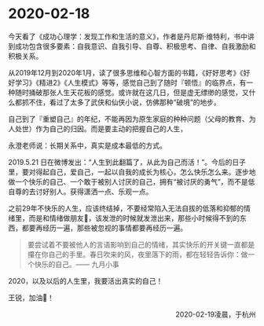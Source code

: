 # 2020-02-18

今天看了《成功心理学：发现工作和生活的意义》，作者是丹尼斯·维特利，书中讲到成功包含很多要素：自我意识、自我引导、自尊、积极思考、自律、自我激励和积极关系。

从2019年12月到2020年1月，读了很多思维和心智方面的书籍，《好好思考》《好好学习》《精进2》《人生模式》等等，感觉自己到了随时『顿悟』的临界点，有一种随时捅破那张人生天花板的感觉。或许就在这几日，但是虚无缥缈的感觉，又什么都抓不住，看过了太多了武侠和仙侠小说，仿佛那种“破境”的地步。

自己到了『重塑自己』的年纪，不能再因为原生家庭的种种问题（父母的教育、为人处世）作为自己的归因。而是要主动的把握自己的人生，

永澄老师说：长期关系中，真实是成本最低的方式。

2019.5.21 日在微博发出：“人生到此翻篇了，从此为自己而活！”。今后的日子里，要对得起自己，爱自己，一起以自我的成长为核心，怎么快乐怎么来。逐步地做一个快乐的自己、一个敢于被别人讨厌的自己，拥有“被讨厌的勇气”，而不是低自尊的去讨好别人。获得潇洒一点、乐观一点。

之前29年不快乐的人生，应该终结掉，不要经常陷入无法自拔的低落和抑郁的情绪里，而是和情绪做朋友👭，该发泄的时候就发泄出来，那些小时候得不到的东西，都要再经历一遍，那些被忽视的事情都要再经历一遍。

> 要尝试着不要被他人的言语影响到自己的情绪，其实快乐的开关键一直都是攥在你自己的手里。春日吹来的风，夜里落下的雨，都在轻轻告诉你：做一个快乐的自己。 ​​​​            —— 九月小事


2020，以及以后的人生里，我要活出真实的自己！

王锐，加油💪！

<div style="text-align: right">2020-02-19凌晨，于杭州</div>
